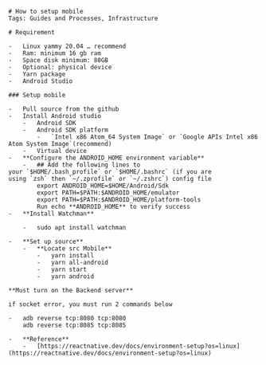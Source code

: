    # How to setup mobile
    Tags: Guides and Processes, Infrastructure

    # Requirement

    -   Linux yammy 20.04 … recommend
    -   Ram: minimum 16 gb ram
    -   Space disk minimum: 80GB
    -   Optional: physical device
    -   Yarn package
    -   Android Studio

    ### Setup mobile

    -   Pull source from the github
    -   Install Android studio
        -   Android SDK
        -   Android SDK platform
            -   `Intel x86 Atom_64 System Image` or `Google APIs Intel x86 Atom System Image`(recommend)
        -   Virtual device
    -   **Configure the ANDROID_HOME environment variable**
        -   ## Add the following lines to your `$HOME/.bash_profile` or `$HOME/.bashrc` (if you are using `zsh` then `~/.zprofile` or `~/.zshrc`) config file
            export ANDROID_HOME=$HOME/Android/Sdk
            export PATH=$PATH:$ANDROID_HOME/emulator
            export PATH=$PATH:$ANDROID_HOME/platform-tools
            Run echo **ANDROID_HOME** to verify success
    -   **Install Watchman**

        -   sudo apt install watchman

    -   **Set up source**
        -   **Locate src Mobile**
            -   yarn install
            -   yarn all-android
            -   yarn start
            -   yarn android

    **Must turn on the Backend server**

    if socket error, you must run 2 commands below

    -   adb reverse tcp:8080 tcp:8080
        adb reverse tcp:8085 tcp:8085

    -   **Reference**
        -   [https://reactnative.dev/docs/environment-setup?os=linux](https://reactnative.dev/docs/environment-setup?os=linux)
